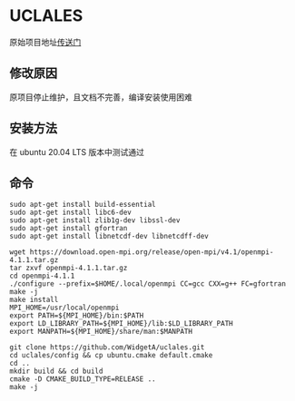 # UCLALES
原始项目地址[传送门](https://github.com/uclales/uclales)

## 修改原因
原项目停止维护，且文档不完善，编译安装使用困难

## 安装方法
在 ubuntu 20.04 LTS 版本中测试通过

## 命令

```shell
sudo apt-get install build-essential
sudo apt-get install libc6-dev
sudo apt-get install zlib1g-dev libssl-dev
sudo apt-get install gfortran
sudo apt-get install libnetcdf-dev libnetcdff-dev

wget https://download.open-mpi.org/release/open-mpi/v4.1/openmpi-4.1.1.tar.gz
tar zxvf openmpi-4.1.1.tar.gz
cd openmpi-4.1.1
./configure --prefix=$HOME/.local/openmpi CC=gcc CXX=g++ FC=gfortran
make -j
make install
MPI_HOME=/usr/local/openmpi
export PATH=${MPI_HOME}/bin:$PATH
export LD_LIBRARY_PATH=${MPI_HOME}/lib:$LD_LIBRARY_PATH
export MANPATH=${MPI_HOME}/share/man:$MANPATH

git clone https://github.com/WidgetA/uclales.git
cd uclales/config && cp ubuntu.cmake default.cmake
cd ..
mkdir build && cd build
cmake -D CMAKE_BUILD_TYPE=RELEASE ..
make -j

```